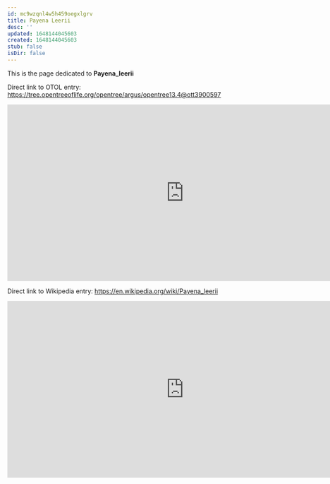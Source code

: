 ```yaml
---
id: mc9wzqnl4w5h459oegxlgrv
title: Payena Leerii
desc: ''
updated: 1648144045603
created: 1648144045603
stub: false
isDir: false
---
```

This is the page dedicated to **Payena_leerii**


Direct link to OTOL entry: https://tree.opentreeoflife.org/opentree/argus/opentree13.4@ott3900597



<html>
    <body>
    <iframe src="https://tree.opentreeoflife.org/opentree/argus/opentree13.4@ott3900597"
    width="800" height="400" frameborder="0" allowfullscreen> </iframe>
    </body>
</html>
    


Direct link to Wikipedia entry: https://en.wikipedia.org/wiki/Payena_leerii



<html>
    <body>
    <iframe src="https://en.wikipedia.org/wiki/Payena_leerii"
    width="800" height="400" frameborder="0" allowfullscreen> </iframe>
    </body>
</html>
    
